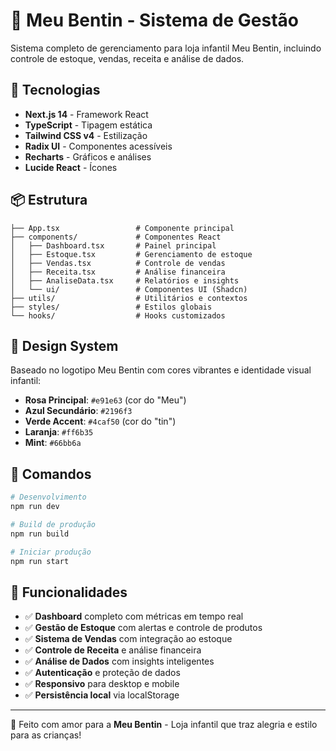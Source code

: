# 🎈 Meu Bentin - Sistema de Gestão

Sistema completo de gerenciamento para loja infantil Meu Bentin, incluindo controle de estoque, vendas, receita e análise de dados.

## 🚀 Tecnologias

- **Next.js 14** - Framework React
- **TypeScript** - Tipagem estática
- **Tailwind CSS v4** - Estilização
- **Radix UI** - Componentes acessíveis
- **Recharts** - Gráficos e análises
- **Lucide React** - Ícones

## 📦 Estrutura

```
├── App.tsx                 # Componente principal
├── components/             # Componentes React
│   ├── Dashboard.tsx       # Painel principal
│   ├── Estoque.tsx         # Gerenciamento de estoque  
│   ├── Vendas.tsx          # Controle de vendas
│   ├── Receita.tsx         # Análise financeira
│   ├── AnaliseData.tsx     # Relatórios e insights
│   └── ui/                 # Componentes UI (Shadcn)
├── utils/                  # Utilitários e contextos
├── styles/                 # Estilos globais
└── hooks/                  # Hooks customizados
```

## 🎨 Design System

Baseado no logotipo Meu Bentin com cores vibrantes e identidade visual infantil:
- **Rosa Principal**: `#e91e63` (cor do "Meu")
- **Azul Secundário**: `#2196f3` 
- **Verde Accent**: `#4caf50` (cor do "tin")
- **Laranja**: `#ff6b35`
- **Mint**: `#66bb6a`

## 🔧 Comandos

```bash
# Desenvolvimento
npm run dev

# Build de produção
npm run build

# Iniciar produção
npm run start
```

## 📱 Funcionalidades

- ✅ **Dashboard** completo com métricas em tempo real
- ✅ **Gestão de Estoque** com alertas e controle de produtos
- ✅ **Sistema de Vendas** com integração ao estoque
- ✅ **Controle de Receita** e análise financeira
- ✅ **Análise de Dados** com insights inteligentes
- ✅ **Autenticação** e proteção de dados
- ✅ **Responsivo** para desktop e mobile
- ✅ **Persistência local** via localStorage

---

💖 Feito com amor para a **Meu Bentin** - Loja infantil que traz alegria e estilo para as crianças!